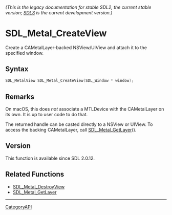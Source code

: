 ###### (This is the legacy documentation for stable SDL2, the current stable version; [SDL3](https://wiki.libsdl.org/SDL3/) is the current development version.)
# SDL_Metal_CreateView

Create a CAMetalLayer-backed NSView/UIView and attach it to the specified window.

## Syntax

```c
SDL_MetalView SDL_Metal_CreateView(SDL_Window * window);

```

## Remarks

On macOS, this does *not* associate a MTLDevice with the CAMetalLayer on
its own. It is up to user code to do that.

The returned handle can be casted directly to a NSView or UIView. To access
the backing CAMetalLayer, call [SDL_Metal_GetLayer](SDL_Metal_GetLayer.md)().

## Version

This function is available since SDL 2.0.12.

## Related Functions

* [SDL_Metal_DestroyView](SDL_Metal_DestroyView.md)
* [SDL_Metal_GetLayer](SDL_Metal_GetLayer.md)

----
[CategoryAPI](CategoryAPI.md)
